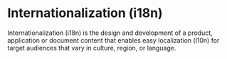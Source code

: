 # Internationalization (i18n)

Internationalization (i18n) is the design and development of a product, application or document content that enables easy localization (l10n) for target audiences that vary in culture, region, or language.
